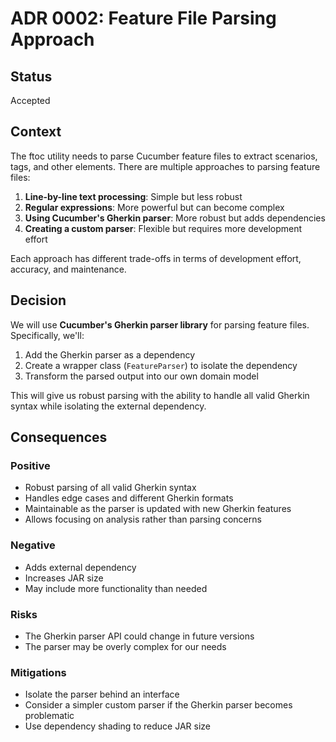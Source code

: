 # ADR 0002: Feature File Parsing Approach

## Status

Accepted

## Context

The ftoc utility needs to parse Cucumber feature files to extract scenarios, tags, and other elements. There are multiple approaches to parsing feature files:

1. **Line-by-line text processing**: Simple but less robust
2. **Regular expressions**: More powerful but can become complex
3. **Using Cucumber's Gherkin parser**: More robust but adds dependencies
4. **Creating a custom parser**: Flexible but requires more development effort

Each approach has different trade-offs in terms of development effort, accuracy, and maintenance.

## Decision

We will use **Cucumber's Gherkin parser library** for parsing feature files. Specifically, we'll:

1. Add the Gherkin parser as a dependency
2. Create a wrapper class (`FeatureParser`) to isolate the dependency
3. Transform the parsed output into our own domain model

This will give us robust parsing with the ability to handle all valid Gherkin syntax while isolating the external dependency.

## Consequences

### Positive

- Robust parsing of all valid Gherkin syntax
- Handles edge cases and different Gherkin formats
- Maintainable as the parser is updated with new Gherkin features
- Allows focusing on analysis rather than parsing concerns

### Negative

- Adds external dependency
- Increases JAR size
- May include more functionality than needed

### Risks

- The Gherkin parser API could change in future versions
- The parser may be overly complex for our needs

### Mitigations

- Isolate the parser behind an interface
- Consider a simpler custom parser if the Gherkin parser becomes problematic
- Use dependency shading to reduce JAR size